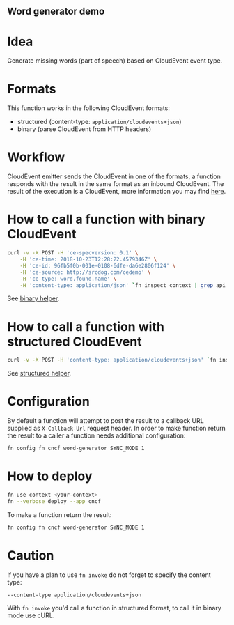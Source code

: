 Word generator demo
-------------------

Idea
====

Generate missing words (part of speech) based on CloudEvent event type.

Formats
=======

This function works in the following CloudEvent formats:
 
 - structured (content-type: `application/cloudevents+json`)
 - binary (parse CloudEvent from HTTP headers)

Workflow
========

CloudEvent emitter sends the CloudEvent in one of the formats, a function responds with the result in the same format as an inbound CloudEvent.
The result of the execution is a CloudEvent, more information you may find [here](https://docs.google.com/document/d/1Vkrmz0vLyiJnUmHUeJfmFbBldDyD-DOFcBNOU-eEKeg/edit#).

How to call a function with binary CloudEvent
=============================================
```bash
curl -v -X POST -H 'ce-specversion: 0.1' \
    -H 'ce-time: 2018-10-23T12:28:22.4579346Z' \
    -H 'ce-id: 96fb5f0b-001e-0108-6dfe-da6e2806f124' \
    -H 'ce-source: http://srcdog.com/cedemo' \
    -H 'ce-type: word.found.name' \
    -H 'content-type: application/json' `fn inspect context | grep api | awk '{print $2}'`/t/cncf/word-generator-trigger
```

See [binary helper](call_binary.sh).

How to call a function with structured CloudEvent
=================================================

```bash
curl -v -X POST -H 'content-type: application/cloudevents+json' `fn inspect context | grep api | awk '{print $2}'`/t/cncf/word-generator-trigger -d '{"specversion": "0.1", "type": "word.found.exclamation", "id": "16fb5f0b-211e-1102-3dfe-ea6e2806f124", "time":"2018-10-23T12:28:23.3464579Z", "contenttype": "application/json"}'
```

See [structured helper](call_structured.sh).

Configuration
=============

By default a function will attempt to post the result to a callback URL supplied as `X-Callback-Url` request header.
In order to make function return the result to a caller a function needs additional configuration:

```bash
fn config fn cncf word-generator SYNC_MODE 1
```

How to deploy
=============

```bash
fn use context <your-context>
fn --verbose deploy --app cncf
```

To make a function return the result:
```bash
fn config fn cncf word-generator SYNC_MODE 1
```

Caution
=======

If you have a plan to use `fn invoke` do not forget to specify the content type:

`--content-type application/cloudevents+json`

With `fn invoke` you'd call a function in structured format, to call it in binary mode use cURL.
